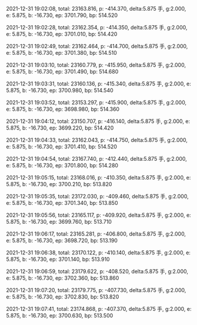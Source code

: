 2021-12-31 19:02:08, total: 23163.816, p: -414.370, delta:5.875 手, g:2.000, e: 5.875, b: -16.730, ep: 3701.790, bp: 514.520

2021-12-31 19:02:28, total: 23162.354, p: -414.350, delta:5.875 手, g:2.000, e: 5.875, b: -16.730, ep: 3701.010, bp: 514.420

2021-12-31 19:02:49, total: 23162.464, p: -414.700, delta:5.875 手, g:2.000, e: 5.875, b: -16.730, ep: 3701.380, bp: 514.510

2021-12-31 19:03:10, total: 23160.779, p: -415.950, delta:5.875 手, g:2.000, e: 5.875, b: -16.730, ep: 3701.490, bp: 514.680

2021-12-31 19:03:31, total: 23160.136, p: -415.340, delta:5.875 手, g:2.000, e: 5.875, b: -16.730, ep: 3700.980, bp: 514.540

2021-12-31 19:03:52, total: 23153.297, p: -415.900, delta:5.875 手, g:2.000, e: 5.875, b: -16.730, ep: 3698.980, bp: 514.360

2021-12-31 19:04:12, total: 23150.707, p: -416.140, delta:5.875 手, g:2.000, e: 5.875, b: -16.730, ep: 3699.220, bp: 514.420

2021-12-31 19:04:33, total: 23162.043, p: -414.750, delta:5.875 手, g:2.000, e: 5.875, b: -16.730, ep: 3701.410, bp: 514.520

2021-12-31 19:04:54, total: 23167.740, p: -412.440, delta:5.875 手, g:2.000, e: 5.875, b: -16.730, ep: 3701.800, bp: 514.280

2021-12-31 19:05:15, total: 23168.016, p: -410.350, delta:5.875 手, g:2.000, e: 5.875, b: -16.730, ep: 3700.210, bp: 513.820

2021-12-31 19:05:35, total: 23172.030, p: -409.460, delta:5.875 手, g:2.000, e: 5.875, b: -16.730, ep: 3701.340, bp: 513.850

2021-12-31 19:05:56, total: 23165.117, p: -409.920, delta:5.875 手, g:2.000, e: 5.875, b: -16.730, ep: 3699.760, bp: 513.710

2021-12-31 19:06:17, total: 23165.281, p: -406.800, delta:5.875 手, g:2.000, e: 5.875, b: -16.730, ep: 3698.720, bp: 513.190

2021-12-31 19:06:38, total: 23170.122, p: -410.140, delta:5.875 手, g:2.000, e: 5.875, b: -16.730, ep: 3701.140, bp: 513.910

2021-12-31 19:06:59, total: 23179.622, p: -408.520, delta:5.875 手, g:2.000, e: 5.875, b: -16.730, ep: 3702.360, bp: 513.860

2021-12-31 19:07:20, total: 23179.775, p: -407.730, delta:5.875 手, g:2.000, e: 5.875, b: -16.730, ep: 3702.830, bp: 513.820

2021-12-31 19:07:41, total: 23174.868, p: -407.370, delta:5.875 手, g:2.000, e: 5.875, b: -16.730, ep: 3700.630, bp: 513.500